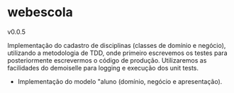 webescola
=========

v0.0.5

Implementação do cadastro de disciplinas (classes de domínio e negócio), utilizando a metodologia de TDD, onde primeiro escrevemos os 
testes para posteriormente escrevermos o código de produção. Utilizaremos as facilidades do demoiselle para logging e execução dos 
unit tests.

* Implementação do modelo "aluno (domínio, negócio e apresentação).